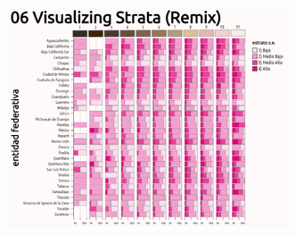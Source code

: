 ![final_image](https://github.com/Chekos/-100Viz/blob/master/%23100Viz/06%20-%20Visualizing%20Strata%20(Remix)/images/final/%23100Viz%2006%20Visualizing%20Strata%20(Remix).PNG)

